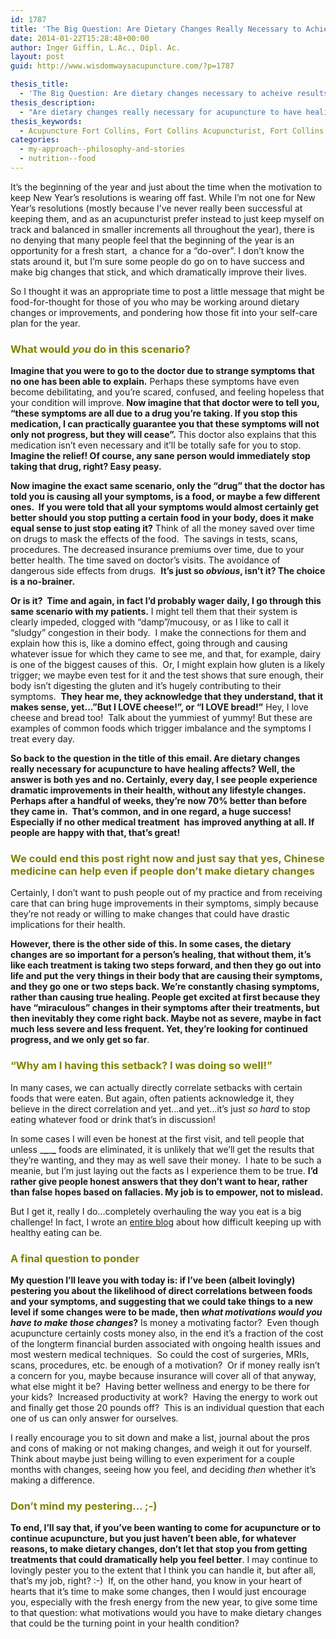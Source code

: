 ```yaml
---
id: 1787
title: 'The Big Question: Are Dietary Changes Really Necessary to Achieve Results from Acupuncture?'
date: 2014-01-22T15:28:48+00:00
author: Inger Giffin, L.Ac., Dipl. Ac.
layout: post
guid: http://www.wisdomwaysacupuncture.com/?p=1787

thesis_title:
  - 'The Big Question: Are dietary changes necessary to acheive results with acupuncture'
thesis_description:
  - "Are dietary changes really necessary for acupuncture to have healing affects? The answer is both yes and no. Certainly, every day, I see people experience dramatic improvements in their health, without any lifestyle changes.  Perhaps after a handful of weeks, they're 70% better than before they came in.  That's common, and a huge success! Especially if no other medical treatment  has improved anything at all. However, there is the other side of this. In some cases, the dietary changes are so important for a person's healing, that without them, it's like each treatment is taking two steps forward, and then they go out into life and put the very things in their body that are causing their symptoms, and they go one or two steps back. We're constantly chasing symptoms, rather than causing true healing."
thesis_keywords:
  - Acupuncture Fort Collins, Fort Collins Acupuncturist, Fort Collins Acupuncture, Acupuncturist Fort Collins
categories:
  - my-approach--philosophy-and-stories
  - nutrition--food
---
```

It&#8217;s the beginning of the year and just about the time when the motivation to keep New Year&#8217;s resolutions is wearing off fast. While I&#8217;m not one for New Year&#8217;s resolutions (mostly because I&#8217;ve never really been successful at keeping them, and as an acupuncturist prefer instead to just keep myself on track and balanced in smaller increments all throughout the year), there is no denying that many people feel that the beginning of the year is an opportunity for a fresh start,  a chance for a &#8220;do-over&#8221;. I don&#8217;t know the stats around it, but I&#8217;m sure some people do go on to have success and make big changes that stick, and which dramatically improve their lives.

So I thought it was an appropriate time to post a little message that might be food-for-thought for those of you who may be working around dietary changes or improvements, and pondering how those fit into your self-care plan for the year.

### <span style="color: #808000;">What would <em>you</em> do in this scenario?</span>

**Imagine that you were to go to the doctor due to strange symptoms that no one has been able to explain.** Perhaps these symptoms have even become debilitating, and you&#8217;re scared, confused, and feeling hopeless that your condition will improve. **Now imagine that that doctor were to tell you, &#8220;these symptoms are all due to a drug you&#8217;re taking. If you stop this medication, I can practically guarantee you that these symptoms will not only not progress, but they will cease&#8221;.** This doctor also explains that this medication isn&#8217;t even necessary and it&#8217;ll be totally safe for you to stop.  **Imagine the relief! Of course, any sane person would immediately stop taking that drug, right? Easy peasy.**

**Now imagine the exact same scenario, only the &#8220;drug&#8221; that the doctor has told you is causing all your symptoms, is a food, or maybe a few different ones.  If you were told that all your symptoms would almost certainly get better should you stop putting a certain food in your body, does it make equal sense to just stop eating it?** Think of all the money saved over time on drugs to mask the effects of the food.  The savings in tests, scans, procedures. The decreased insurance premiums over time, due to your better health. The time saved on doctor&#8217;s visits. The avoidance of dangerous side effects from drugs.  **It&#8217;s just so _obvious_, isn&#8217;t it? The choice is a no-brainer.**

**Or is it?  Time and again, in fact I&#8217;d probably wager daily, I go through this same scenario with my patients.** I might tell them that their system is clearly impeded, clogged with &#8220;damp&#8221;/mucousy, or as I like to call it &#8220;sludgy&#8221; congestion in their body.  I make the connections for them and explain how this is, like a domino effect, going through and causing whatever issue for which they came to see me, and that, for example, dairy is one of the biggest causes of this.  Or, I might explain how gluten is a likely trigger; we maybe even test for it and the test shows that sure enough, their body isn&#8217;t digesting the gluten and it&#8217;s hugely contributing to their symptoms.  **They hear me, they acknowledge that they understand, that it makes sense, yet&#8230;&#8221;But I LOVE cheese!&#8221;, or &#8220;I LOVE bread!&#8221;** Hey, I love cheese and bread too!  Talk about the yummiest of yummy! But these are examples of common foods which trigger imbalance and the symptoms I treat every day.

**So back to the question in the title of this email. Are dietary changes really necessary for acupuncture to have healing affects? Well, the answer is both yes and no. Certainly, every day, I see people experience dramatic improvements in their health, without any lifestyle changes.  Perhaps after a handful of weeks, they&#8217;re now 70% better than before they came in.  That&#8217;s common, and in one regard, a huge success! Especially if no other medical treatment  has improved anything at all. If people are happy with that, that&#8217;s great!**

### <span style="color: #808000;">We could end this post right now and just say that yes, Chinese medicine can help even if people don&#8217;t make dietary changes</span>

Certainly, I don&#8217;t want to push people out of my practice and from receiving care that can bring huge improvements in their symptoms, simply because they&#8217;re not ready or willing to make changes that could have drastic implications for their health.

**However, there is the other side of this. In some cases, the dietary changes are so important for a person&#8217;s healing, that without them, it&#8217;s like each treatment is taking two steps forward, and then they go out into life and put the very things in their body that are causing their symptoms, and they go one or two steps back. We&#8217;re constantly chasing symptoms, rather than causing true healing. People get excited at first because they have &#8220;miraculous&#8221; changes in their symptoms after their treatments, but then inevitably they come right back. Maybe not as severe, maybe in fact much less severe and less frequent. Yet, they&#8217;re looking for continued progress, and we only get so far**.

### <span style="color: #808000;">&#8220;Why am I having this setback? I was doing so well!&#8221;</span>

In many cases, we can actually directly correlate setbacks with certain foods that were eaten. But again, often patients acknowledge it, they believe in the direct correlation and yet&#8230;and yet&#8230;it&#8217;s just _so hard_ to stop eating whatever food or drink that&#8217;s in discussion!

In some cases I will even be honest at the first visit, and tell people that unless \___\___\___\___ foods are eliminated, it is unlikely that we&#8217;ll get the results that they&#8217;re wanting, and they may as well save their money.  I hate to be such a meanie, but I&#8217;m just laying out the facts as I experience them to be true. **I&#8217;d rather give people honest answers that they don&#8217;t want to hear, rather than false hopes based on fallacies. My job is to empower, not to mislead.** 

But I get it, really I do&#8230;completely overhauling the way you eat is a big challenge! In fact, I wrote an [entire blog](http://www.wisdomwaysacupuncture.com/2016/08/06/portrait-of-a-food-meltdown-even-acupuncturists-have-to-find-ways-to-keep-keepin-on-when-eating-healthy-feels-too-overwhelming/) about how difficult keeping up with healthy eating can be.

### <span style="color: #808000;">A final question to ponder</span>

**My question I&#8217;ll leave you with today is: if I&#8217;ve been (albeit lovingly) pestering you about the likelihood of direct correlations between foods and your symptoms, and suggesting that we could take things to a new level if some changes were to be made, then _what motivations would you have to make those changes_?** Is money a motivating factor?  Even though acupuncture certainly costs money also, in the end it&#8217;s a fraction of the cost of the longterm financial burden associated with ongoing health issues and most western medical techniques.  So could the cost of surgeries, MRIs, scans, procedures, etc. be enough of a motivation?  Or if money really isn&#8217;t a concern for you, maybe because insurance will cover all of that anyway, what else might it be?  Having better wellness and energy to be there for your kids?  Increased productivity at work?  Having the energy to work out and finally get those 20 pounds off?  This is an individual question that each one of us can only answer for ourselves.

I really encourage you to sit down and make a list, journal about the pros and cons of making or not making changes, and weigh it out for yourself. Think about maybe just being willing to even experiment for a couple months with changes, seeing how you feel, and deciding _then_ whether it&#8217;s making a difference.

### <span style="color: #808000;">Don&#8217;t mind my pestering&#8230; ;-)</span>

**To end, I&#8217;ll say that, if you&#8217;ve been wanting to come for acupuncture or to continue acupuncture, but you just haven&#8217;t been able, for whatever reasons, to make dietary changes, don&#8217;t let that stop you from getting treatments that could dramatically help you feel better**. I may continue to lovingly pester you to the extent that I think you can handle it, but after all, that&#8217;s my job, right? :-)  If, on the other hand, you know in your heart of hearts that it&#8217;s time to make some changes, then I would just encourage you, especially with the fresh energy from the new year, to give some time to that question: what motivations would you have to make dietary changes that could be the turning point in your health condition?